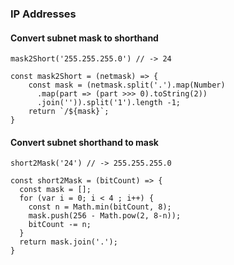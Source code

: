 ### IP Addresses

#### Convert subnet mask to shorthand

`mask2Short('255.255.255.0') // -> 24`

```
const mask2Short = (netmask) => {
	const mask = (netmask.split('.').map(Number)
      .map(part => (part >>> 0).toString(2))
      .join('')).split('1').length -1;
	return `/${mask}`;
}
```

#### Convert subnet shorthand to mask

`short2Mask('24') // -> 255.255.255.0`

```  
const short2Mask = (bitCount) => {
  const mask = [];
  for (var i = 0; i < 4 ; i++) {
    const n = Math.min(bitCount, 8);
    mask.push(256 - Math.pow(2, 8-n));
    bitCount -= n;
  }
  return mask.join('.');
} 
```
  
